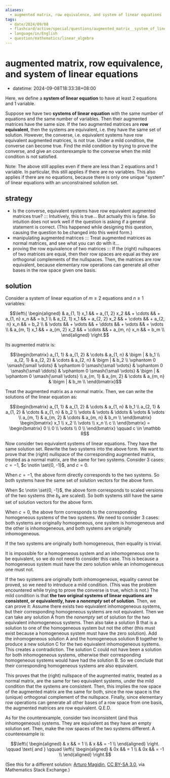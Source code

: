 ```yaml
---
aliases:
  - augmented matrix, row equivalence, and system of linear equations
tags:
  - date/2024/09/08
  - flashcard/active/special/questions/augmented_matrix__system_of_linear_equations__and_row_equivalence
  - language/in/English
  - question/mathematics/linear_algebra
---
```


# augmented matrix, row equivalence, and system of linear equations

- datetime: 2024-09-08T18:33:38+08:00

Here, we define a __system of linear equation__ to have at least 2 equations and 1 variable.

Suppose we have two __systems of linear equation__ with the same number of equations and the same number of variables. Then their augmented matrices have the same size. If the two augmented matrices are __row equivalent__, then the systems are equivalent, i.e. they have the same set of solution. However, the converse,  i.e. equivalent systems have row equivalent augmented matrices, is not true. Under a mild condition, the converse can become true. Find the mild condition by trying to prove the converse, and give an counterexample to the converse when the mild condition is not satisfied.

Note: The above still applies even if there are less than 2 equations and 1 variable. In particular, this still applies if there are no variables. This also applies if there are no equations, because there is only one unique "system" of linear equations with an unconstrained solution set.

## strategy

- Is the converse, equivalent systems have row equivalent augmented matrices true? ::: Intuitively, this is true... But actually this is false. So intuition does not work well if the question is asking if a general statement is correct. (This happened while designing this question, causing the question to be changed into this weird form.)
- manipulating augmented matrices ::: Treat augmented matrices as normal matrices, and see what you can do with it...
- proving the row equivalence of two matrices ::: If the (right) nullspaces of two matrices are equal, then their row spaces are equal as they are orthogonal complements of the nullspaces. Then, the matrices are row equivalent, because elementary row operations can generate all other bases in the row space given one basis.

## solution

Consider a system of linear equation of $m \ge 2$ equations and $n \ge 1$ variables:

$$\left\{ \begin{aligned}
& a_{1, 1} x_1 && + a_{1, 2} x_2 && + \cdots && + a_{1, n} x_n && = b_1    \\
& a_{2, 1} x_1 && + a_{2, 2} x_2 && + \cdots && + a_{2, n} x_n && = b_2    \\
& \vdots       && + \vdots       && + \ddots && + \vdots       && = \vdots \\
& a_{m, 1} x_1 && + a_{m, 2} x_2 && + \cdots && + a_{m, n} x_n && = b_m    \\
\end{aligned} \right.$$

Its augmented matrix is:

$$\begin{bmatrix}
a_{1, 1}                          & a_{1, 2}                          & \cdots                            & a_{1, n}                          & \bigm | & b_1                               \\
a_{2, 1}                          & a_{2, 2}                          & \cdots                            & a_{2, n}                          & \bigm | & b_2                               \\
\vphantom 0 \smash{\small \vdots} & \vphantom 0 \smash{\small \vdots} & \vphantom 0 \smash{\small \ddots} & \vphantom 0 \smash{\small \vdots} & \bigm | & \vphantom 0 \smash{\small \vdots} \\
a_{m, 1}                          & a_{m, 2}                          & \cdots                            & a_{m, n}                          & \bigm | & b_m                               \\
\end{bmatrix}$$

Treat the augmented matrix as a normal matrix. Then, we can write the solutions of the linear equation as:

$$\begin{bmatrix}
a_{1, 1} & a_{1, 2} & \cdots & a_{1, n} & b_1    \\
a_{2, 1} & a_{1, 2} & \cdots & a_{1, n} & b_2    \\
\vdots   & \vdots   & \ddots & \vdots   & \vdots \\
a_{m, 1} & a_{m, 2} & \cdots & a_{m, n} & b_m    \\
\end{bmatrix} \begin{bmatrix}
x_1    \\
x_2    \\
\vdots \\
x_n    \\
c      \\
\end{bmatrix} = \begin{bmatrix}
0      \\
0      \\
\vdots \\
0      \\
\end{bmatrix} \qquad c \in \mathbb R$$

Now consider two equivalent systems of linear equations. They have the same solution set. Rewrite the two systems into the above form. We want to prove that the (right) nullspace of the corresponding augmented matrix, treated as a normal matrix, are the same for two systems. Consider 3 cases: $c = -1$, $c \notin \set{0, -1}$, and $c = 0$.

When $c = -1$, the above form directly corresponds to the two systems. So both systems have the same set of solution vectors for the above form.

When $c \notin \set{0, -1}$, the above form corresponds to scaled versions of the two systems (the $b_k$ are scaled). So both systems still have the same set of solution vectors for the above form.

When $c = 0$, the above form corresponds to the corresponding homogeneous systems of the two systems. We need to consider 3 cases: both systems are originally homogeneous, one system is homogeneous and the other is inhomogeneous, and both systems are originally inhomogeneous.

If the two systems are originally both homogeneous, then equality is trivial.

It is impossible for a homogeneous system and an inhomogeneous one to be equivalent, so we do not need to consider this case. This is because a homogeneous system must have the zero solution while an inhomogeneous one must not.

If the two systems are originally both inhomogeneous, equality cannot be proved, so we need to introduce a mild condition. (This was the problem encountered while trying to prove the converse is true, which is not.) The mild condition is that __the two original systems of linear equations are consistent, or equivalently, have a _nonempty_ set of solution__. Then, we can prove it: Assume there exists two equivalent inhomogeneous systems, but their corresponding homogeneous systems are not equivalent. Then we can take any solution A from the _nonempty_ set of solution for the two equivalent inhomogeneous systems. Then also take a solution B that is a solution to one of the homogeneous system but not the other (this must exist because a homogeneous system must have the zero solution). Add the inhomogeneous solution A and the homogeneous solution B together to produce a new solution C for the two equivalent inhomogeneous systems. This creates a contradiction. The solution C could not have been a solution for both inhomogeneous systems, otherwise their corresponding homogeneous systems would have had the solution B. So we conclude that their corresponding homogeneous systems are also equivalent.

This proves that the (right) nullspace of the augmented matrix, treated as a normal matrix, are the same for two equivalent systems, under the mild condition that the systems are consistent. Then, this implies the row space of the augmented matrix are the same for both, since the row space is the (unique) orthogonal complement of the nullspace. Finally, since elementary row operations can generate all other bases of a row space from one basis, the augmented matrices are row equivalent. Q.E.D.

As for the counterexample, consider two inconsistent (and thus inhomogeneous) systems. They are equivalent as they have an empty solution set. Then, make the row spaces of the two systems different. A counterexample is:

$$\left\{ \begin{aligned}
& x && =  1 \\
& x && = -1 \\
\end{aligned} \right.
\qquad \text{ and } \qquad
\left\{ \begin{aligned}
& 0x && =  1 \\
& 0x && = -1 \\
\end{aligned} \right.$$

(See this for a different solution: [Arturo Magidin](https://math.stackexchange.com/a/111916), [CC BY-SA 3.0](https://creativecommons.org/licenses/by-sa/3.0/), via Mathematics Stack Exchange.)
